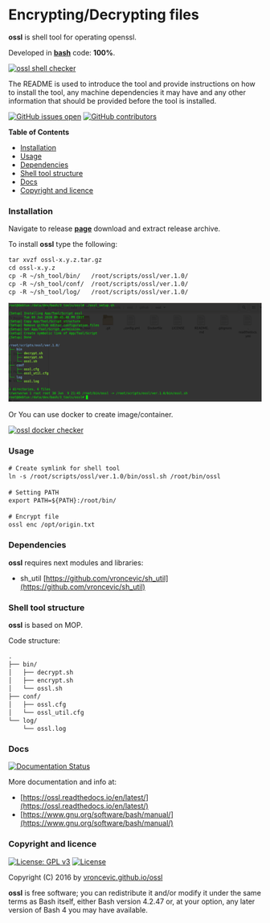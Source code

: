 # Encrypting/Decrypting files

**ossl** is shell tool for operating openssl.

Developed in **[bash](https://en.wikipedia.org/wiki/Bash_(Unix_shell))** code: **100%**.

[![ossl shell checker](https://github.com/vroncevic/ossl/workflows/ossl%20shell%20checker/badge.svg)](https://github.com/vroncevic/ossl/actions?query=workflow%3A%22ossl+shell+checker%22)

The README is used to introduce the tool and provide instructions on
how to install the tool, any machine dependencies it may have and any
other information that should be provided before the tool is installed.

[![GitHub issues open](https://img.shields.io/github/issues/vroncevic/ossl.svg)](https://github.com/vroncevic/ossl/issues) [![GitHub contributors](https://img.shields.io/github/contributors/vroncevic/ossl.svg)](https://github.com/vroncevic/ossl/graphs/contributors)

<!-- START doctoc generated TOC please keep comment here to allow auto update -->
<!-- DON'T EDIT THIS SECTION, INSTEAD RE-RUN doctoc TO UPDATE -->
**Table of Contents**

- [Installation](#installation)
- [Usage](#usage)
- [Dependencies](#dependencies)
- [Shell tool structure](#shell-tool-structure)
- [Docs](#docs)
- [Copyright and licence](#copyright-and-licence)

<!-- END doctoc generated TOC please keep comment here to allow auto update -->

### Installation

Navigate to release **[page](https://github.com/vroncevic/ossl/releases)** download and extract release archive.

To install **ossl** type the following:

```
tar xvzf ossl-x.y.z.tar.gz
cd ossl-x.y.z
cp -R ~/sh_tool/bin/   /root/scripts/ossl/ver.1.0/
cp -R ~/sh_tool/conf/  /root/scripts/ossl/ver.1.0/
cp -R ~/sh_tool/log/   /root/scripts/ossl/ver.1.0/
```
![alt tag](https://raw.githubusercontent.com/vroncevic/ossl/dev/docs/setup_tree.png)

Or You can use docker to create image/container.

[![ossl docker checker](https://github.com/vroncevic/ossl/workflows/ossl%20docker%20checker/badge.svg)](https://github.com/vroncevic/ossl/actions?query=workflow%3A%22ossl+docker+checker%22)

### Usage

```
# Create symlink for shell tool
ln -s /root/scripts/ossl/ver.1.0/bin/ossl.sh /root/bin/ossl

# Setting PATH
export PATH=${PATH}:/root/bin/

# Encrypt file
ossl enc /opt/origin.txt
```

### Dependencies

**ossl** requires next modules and libraries:
* sh_util [https://github.com/vroncevic/sh_util](https://github.com/vroncevic/sh_util)

### Shell tool structure

**ossl** is based on MOP.

Code structure:
```
.
├── bin/
│   ├── decrypt.sh
│   ├── encrypt.sh
│   └── ossl.sh
├── conf/
│   ├── ossl.cfg
│   └── ossl_util.cfg
└── log/
    └── ossl.log
```

### Docs

[![Documentation Status](https://readthedocs.org/projects/ossl/badge/?version=latest)](https://ossl.readthedocs.io/projects/ossl/en/latest/?badge=latest)

More documentation and info at:
* [https://ossl.readthedocs.io/en/latest/](https://ossl.readthedocs.io/en/latest/)
* [https://www.gnu.org/software/bash/manual/](https://www.gnu.org/software/bash/manual/)

### Copyright and licence

[![License: GPL v3](https://img.shields.io/badge/License-GPLv3-blue.svg)](https://www.gnu.org/licenses/gpl-3.0) [![License](https://img.shields.io/badge/License-Apache%202.0-blue.svg)](https://opensource.org/licenses/Apache-2.0)

Copyright (C) 2016 by [vroncevic.github.io/ossl](https://vroncevic.github.io/ossl)

**ossl** is free software; you can redistribute it and/or modify
it under the same terms as Bash itself, either Bash version 4.2.47 or,
at your option, any later version of Bash 4 you may have available.

